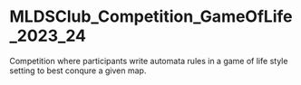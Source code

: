 # MLDSClub_Competition_GameOfLife_2023_24
 Competition where participants write automata rules in a game of life style setting to best conqure a given map.
